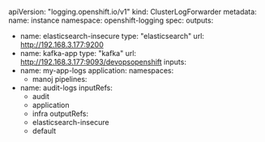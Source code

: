 apiVersion: "logging.openshift.io/v1"
kind: ClusterLogForwarder
metadata:
  name: instance
  namespace: openshift-logging
spec:
  outputs:
   - name: elasticsearch-insecure
     type: "elasticsearch"
     url: http://192.168.3.177:9200
   - name: kafka-app
     type: "kafka"
     url: http://192.168.3.177:9093/devopsopenshift
  inputs:
   - name: my-app-logs
     application:
        namespaces:
        - manoj
  pipelines:
   - name: audit-logs
     inputRefs:
      - audit
      - application
      - infra
     outputRefs:
      - elasticsearch-insecure
      - default
